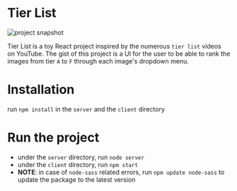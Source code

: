 # Tier List



![project snapshot](https://imgur.com/OPgkIWR)

Tier List is a toy React project inspired by the numerous `tier list` videos on YouTube. The gist of this project is a UI for the user to be able to rank the images from tier `A` to `F` through each image's dropdown menu.

# Installation

run `npm install` in the `server` and the `client` directory

# Run the project

-   under the `server` directory, run `node server`
-   under the `client` directory, run `npm start`
-   **NOTE**: in case of `node-sass` related errors, run `npm update node-sass` to update the package to the latest version
